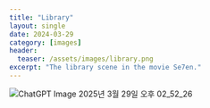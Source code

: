 ```yaml
---
title: "Library"
layout: single
date: 2024-03-29
category: [images]
header:
  teaser: /assets/images/library.png
excerpt: "The library scene in the movie Se7en."
---
```


![ChatGPT Image 2025년 3월 29일 오후 02_52_26](https://github.com/user-attachments/assets/3b5fe485-bbcf-484f-86a0-492d8e991435)
